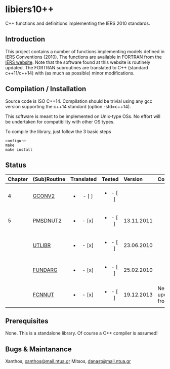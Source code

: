 # libiers10++
C++ functions and definitions implementing the IERS 2010 standards.

## Introduction
This project contains a number of functions implementing models defined in
IERS Conventions (2010). The functions are available in FORTRAN from the [IERS website](http://maia.usno.navy.mil/conv2010/software.html). Note that the
software found at this website is routinely updated.
The FORTRAN subroutines are translated to C++ (standard c++11/c++14) with (as much as
possible) minor modifications.

## Compilation / Installation
Source code is ISO C++14. Compilation should be trivial using any gcc version 
supporting the c++14 standard (option -std=c++14).

This software is meant to be implemented on Unix-type OSs. No effort will be
undertaken for compatibility with other OS types.

To compile the library, just follow the 3 basic steps
```
configure
make
make install
```

## Status


| Chapter | (Sub)Routine | Translated | Tested | Version  | Comments |
|:--------|:-------------|:----------:|:------:|:---------|:---------|
| 4       | [GCONV2](http://maia.usno.navy.mil/conv2010/chapter4/GCONV2.F)              |<ul><li>- [ ] </li></ul>|<ul><li>- [ ] </li></ul>| | |
| 5       | [PMSDNUT2](http://maia.usno.navy.mil/conv2010/convupdt/chapter5/PMSDNUT2.F) |<ul><li>- [x] </li></ul>|<ul><li>- [ ] </li></ul>| 13.11.2011 | |
|         | [UTLIBR](http://maia.usno.navy.mil/conv2010/chapter5/UTLIBR.F)              |<ul><li>- [x] </li></ul>|<ul><li>- [ ] </li></ul>| 23.06.2010 | |
|         | [FUNDARG](http://maia.usno.navy.mil/conv2010/chapter5/FUNDARG.F)            |<ul><li>- [x] </li></ul>|<ul><li>- [ ] </li></ul>| 25.02.2010 | |
|         | [FCNNUT](http://maia.usno.navy.mil/conv2010/convupdt/chapter5/FCNNUT.F)     |<ul><li>- [x] </li></ul>|<ul><li>- [ ] </li></ul>| 19.12.2013 | Needs updating from IERS |


## Prerequisites
None. This is a standalone library. Of course a C++ compiler is assumed!

## Bugs & Maintanance
Xanthos, xanthos@mail.ntua.gr
Mitsos, danast@mail.ntua.gr
